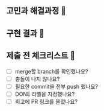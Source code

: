 ## 고민과 해결과정 💭

## 구현 결과 📸
<!-- 구현 결과를 확인할 수 있는 스크린샷, 동영상 등을 업로드 해주세요 -->

## 제출 전 체크리스트 📝
- [ ] merge할 branch를 확인했나요?
- [ ] 충돌이 나지 않나요?
- [ ] 필요한 commit을 전부 push 했나요?
- [ ] DONE 라벨을 지정했나요?
- [ ] 회고에 PR 링크를 올렸나요?